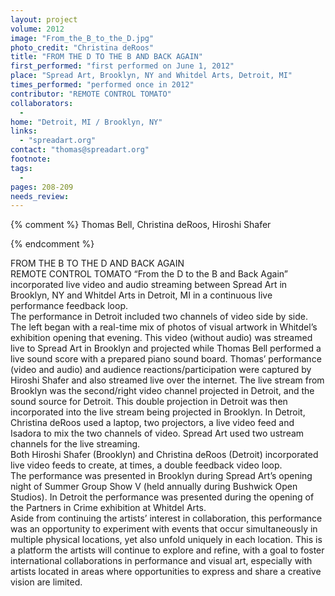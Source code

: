 ```yaml
---
layout: project
volume: 2012
image: "From_the_B_to_the_D.jpg"
photo_credit: "Christina deRoos"
title: "FROM THE D TO THE B AND BACK AGAIN"
first_performed: "first performed on June 1, 2012"
place: "Spread Art, Brooklyn, NY and Whitdel Arts, Detroit, MI"
times_performed: "performed once in 2012"
contributor: "REMOTE CONTROL TOMATO"
collaborators: 
  - 
home: "Detroit, MI / Brooklyn, NY"
links: 
  - "spreadart.org"
contact: "thomas@spreadart.org"
footnote: 
tags: 
  - 
pages: 208-209
needs_review: 
---
```


{% comment %} 
Thomas Bell, Christina deRoos, Hiroshi Shafer

{% endcomment %}

 FROM THE B TO THE D AND BACK AGAIN  
 REMOTE CONTROL TOMATO 
 “From the D to the B and Back Again” incorporated live video and audio streaming between Spread Art in Brooklyn, NY and Whitdel Arts in Detroit, MI in a continuous live performance feedback loop.  
 The performance in Detroit included two channels of video side by side. The left began with a real-time mix of photos of visual artwork in Whitdel’s exhibition opening that evening. This video (without audio) was streamed live to Spread Art in Brooklyn and projected while Thomas Bell performed a live sound score with a prepared piano sound board. 
 Thomas’ performance (video and audio) and audience reactions/participation were captured by Hiroshi Shafer and also streamed live over the internet. The live stream from Brooklyn was the second/right video channel projected in Detroit, and the sound source for Detroit. This double projection in Detroit was then incorporated into the live stream being projected in Brooklyn. In Detroit, Christina deRoos used a laptop, two projectors, a live video feed and Isadora to mix the two channels of video. Spread Art used two ustream channels for the live streaming.  
 Both Hiroshi Shafer (Brooklyn) and Christina deRoos (Detroit) incorporated live video feeds to create, at times, a double feedback video loop.  
 The performance was presented in Brooklyn during Spread Art’s opening night of Summer Group Show V (held annually during Bushwick Open Studios). In Detroit the performance was presented during the opening of the Partners in Crime exhibition at Whitdel Arts.  
 Aside from continuing the artists’ interest in collaboration, this performance was an opportunity to experiment with events that occur simultaneously in multiple physical locations, yet also unfold uniquely in each location. This is a platform the artists will continue to explore and refine, with a goal to foster international collaborations in performance and visual art, especially with artists located in areas where opportunities to express and share a creative vision are limited.  
